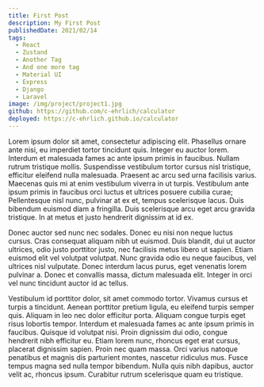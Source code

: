 ```yaml
---
title: First Post
description: My First Post
publishedDate: 2021/02/14
tags:
  - React
  - Zustand
  - Another Tag
  - And one more tag
  - Material UI
  - Express
  - Django
  - Laravel
image: /img/project/project1.jpg
github: https://github.com/c-ehrlich/calculator
deployed: https://c-ehrlich.github.io/calculator
---
```

Lorem ipsum dolor sit amet, consectetur adipiscing elit. Phasellus ornare ante nisi, eu imperdiet tortor tincidunt quis. Integer eu auctor lorem. Interdum et malesuada fames ac ante ipsum primis in faucibus. Nullam rutrum tristique mollis. Suspendisse vestibulum tortor cursus nisl tristique, efficitur eleifend nulla malesuada. Praesent ac arcu sed urna facilisis varius. Maecenas quis mi at enim vestibulum viverra in ut turpis. Vestibulum ante ipsum primis in faucibus orci luctus et ultrices posuere cubilia curae; Pellentesque nisl nunc, pulvinar at ex et, tempus scelerisque lacus. Duis bibendum euismod diam a fringilla. Duis scelerisque arcu eget arcu gravida tristique. In at metus et justo hendrerit dignissim at id ex.

Donec auctor sed nunc nec sodales. Donec eu nisi non neque luctus cursus. Cras consequat aliquam nibh ut euismod. Duis blandit, dui ut auctor ultrices, odio justo porttitor justo, nec facilisis metus libero ut sapien. Etiam euismod elit vel volutpat volutpat. Nunc gravida odio eu neque faucibus, vel ultrices nisl vulputate. Donec interdum lacus purus, eget venenatis lorem pulvinar a. Donec et convallis massa, dictum malesuada elit. Integer in orci vel nunc tincidunt auctor id ac tellus.

Vestibulum id porttitor dolor, sit amet commodo tortor. Vivamus cursus et turpis a tincidunt. Aenean porttitor pretium ligula, eu eleifend turpis semper quis. Aliquam in leo nec dolor efficitur porta. Aliquam congue turpis eget risus lobortis tempor. Interdum et malesuada fames ac ante ipsum primis in faucibus. Quisque id volutpat nisi. Proin dignissim dui odio, congue hendrerit nibh efficitur eu. Etiam lorem nunc, rhoncus eget erat cursus, placerat dignissim sapien. Proin nec quam massa. Orci varius natoque penatibus et magnis dis parturient montes, nascetur ridiculus mus. Fusce tempus magna sed nulla tempor bibendum. Nulla quis nibh dapibus, auctor velit ac, rhoncus ipsum. Curabitur rutrum scelerisque quam eu tristique.
